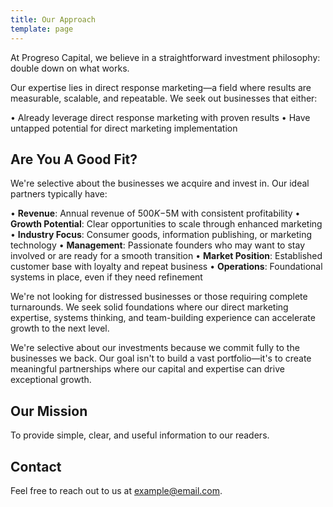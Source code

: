 ```yaml
---
title: Our Approach
template: page
---
```


At Progreso Capital, we believe in a straightforward investment philosophy: double down on what works.

Our expertise lies in direct response marketing—a field where results are measurable, scalable, and repeatable. We seek out businesses that either:

• Already leverage direct response marketing with proven results
• Have untapped potential for direct marketing implementation

## Are You A Good Fit?

We're selective about the businesses we acquire and invest in. Our ideal partners typically have:

• **Revenue**: Annual revenue of $500K-$5M with consistent profitability
• **Growth Potential**: Clear opportunities to scale through enhanced marketing
• **Industry Focus**: Consumer goods, information publishing, or marketing technology
• **Management**: Passionate founders who may want to stay involved or are ready for a smooth transition
• **Market Position**: Established customer base with loyalty and repeat business
• **Operations**: Foundational systems in place, even if they need refinement

We're not looking for distressed businesses or those requiring complete turnarounds. We seek solid foundations where our direct marketing expertise, systems thinking, and team-building experience can accelerate growth to the next level.

We're selective about our investments because we commit fully to the businesses we back. Our goal isn't to build a vast portfolio—it's to create meaningful partnerships where our capital and expertise can drive exceptional growth.

## Our Mission

To provide simple, clear, and useful information to our readers.

## Contact

Feel free to reach out to us at [example@email.com](mailto:example@email.com). 